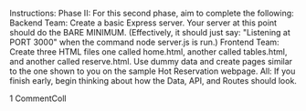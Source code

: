 Instructions:
Phase II: For this second phase, aim to complete the following:
Backend Team:
Create a basic Express server.
Your server at this point should do the BARE MINIMUM. (Effectively, it should just say: "Listening at PORT 3000" when the command node server.js is run.)
Frontend Team:
Create three HTML files one called home.html, another called tables.html, and another called reserve.html. Use dummy data and create pages similar to the one shown to you on the sample Hot Reservation webpage.
All: If you finish early, begin thinking about how the Data, API, and Routes should look.


1 CommentColl